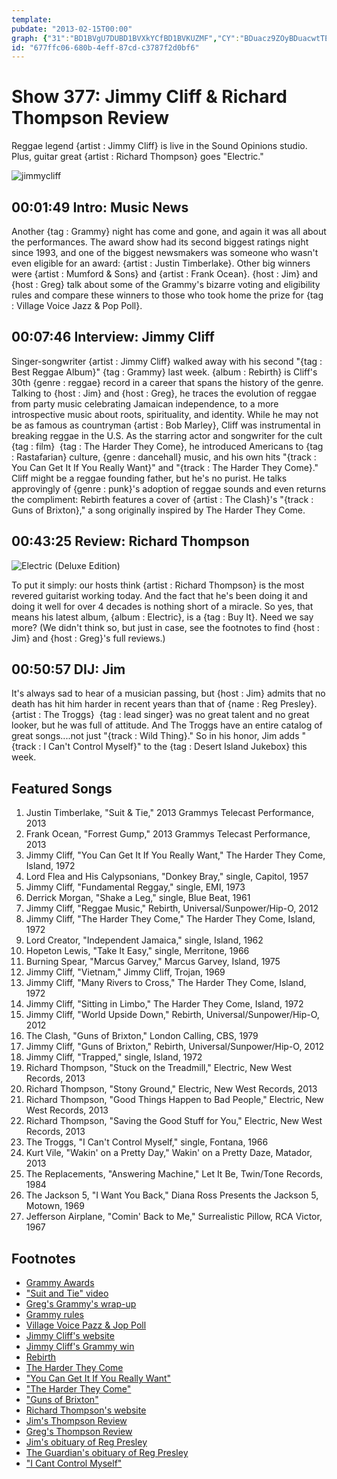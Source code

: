 ```yaml
---
template: 
pubdate: "2013-02-15T00:00"
graph: {"31":"BD1BVgU7DUBD1BVXkYCfBD1BVKUZMF","CY":"BDuacz9ZOyBDuacwtTE1BDuacnjUwUBDuacfK3DyBDuacvv6wKBD1BVBDuacBDuactbVBTtbVBTvv6wKBD1BVtbVBTBK8Ervv6wKfK3Dyvv6wKfK3Dyz9ZOyfK3DywtTE1M2FWIW1ee1M2FWInjUwUM2FWIyD5deBDzbVBLsPGBDzbVBK8Er","20D":"lYVe5qFWNv97qiplYVe597qipBHm1G97qipX6cfd","2CX":"PoJWxuluL1NS4oPuluL1BJbdwNS4oP"}
id: "677ffc06-680b-4eff-87cd-c3787f2d0bf6"
---
```






# Show 377: Jimmy Cliff & Richard Thompson Review

Reggae legend {artist : Jimmy Cliff} is live in the Sound Opinions studio. Plus, guitar great {artist : Richard Thompson} goes "Electric."

![jimmycliff](https://static.soundopinions.org/images/2013/jimmycliff.jpg)



## 00:01:49 Intro: Music News

Another {tag : Grammy} night has come and gone, and again it was all about the performances. The award show had its second biggest ratings night since 1993, and one of the biggest newsmakers was someone who wasn't even eligible for an award: {artist : Justin Timberlake}. Other big winners were {artist : Mumford & Sons} and {artist : Frank Ocean}. {host : Jim} and {host : Greg} talk about some of the Grammy's bizarre voting and eligibility rules and compare these winners to those who took home the prize for {tag : Village Voice Jazz & Pop Poll}.



## 00:07:46 Interview: Jimmy Cliff

Singer-songwriter {artist : Jimmy Cliff} walked away with his second "{tag : Best Reggae Album}" {tag : Grammy} last week. {album : Rebirth} is Cliff's 30th {genre : reggae} record in a career that spans the history of the genre. Talking to {host : Jim} and {host : Greg}, he traces the evolution of reggae from party music celebrating Jamaican independence, to a more introspective music about roots, spirituality, and identity. While he may not be as famous as countryman {artist : Bob Marley}, Cliff was instrumental in breaking reggae in the U.S. As the starring actor and songwriter for the cult {tag : film}  {tag : The Harder They Come}, he introduced Americans to {tag : Rastafarian} culture, {genre : dancehall} music, and his own hits "{track : You Can Get It If You Really Want}" and "{track : The Harder They Come}." Cliff might be a reggae founding father, but he's no purist. He talks approvingly of {genre : punk}'s adoption of reggae sounds and even returns the compliment: Rebirth features a cover of {artist : The Clash}'s "{track : Guns of Brixton}," a song originally inspired by The Harder They Come.



## 00:43:25 Review:  Richard Thompson

![Electric (Deluxe Edition)](https://static.soundopinions.org/assets/377/20D0.jpg)

To put it simply: our hosts think {artist : Richard Thompson} is the most revered guitarist working today. And the fact that he's been doing it and doing it well for over 4 decades is nothing short of a miracle. So yes, that means his latest album, {album : Electric}, is a {tag : Buy It}. Need we say more? (We didn't think so, but just in case, see the footnotes to find {host : Jim} and {host : Greg}'s full reviews.)



## 00:50:57 DIJ: Jim

It's always sad to hear of a musician passing, but {host : Jim} admits that no death has hit him harder in recent years than that of {name : Reg Presley}. {artist : The Troggs}  {tag : lead singer} was no great talent and no great looker, but he was full of attitude. And The Troggs have an entire catalog of great songs....not just "{track : Wild Thing}." So in his honor, Jim adds "{track : I Can't Control Myself}" to the {tag : Desert Island Jukebox} this week.



## Featured Songs

1. Justin Timberlake, "Suit & Tie," 2013 Grammys Telecast Performance, 2013
2. Frank Ocean, "Forrest Gump," 2013 Grammys Telecast Performance, 2013
3. Jimmy Cliff, "You Can Get It If You Really Want," The Harder They Come, Island, 1972
4. Lord Flea and His Calypsonians, "Donkey Bray," single, Capitol, 1957
5. Jimmy Cliff, "Fundamental Reggay," single, EMI, 1973
6. Derrick Morgan, "Shake a Leg," single, Blue Beat, 1961
7. Jimmy Cliff, "Reggae Music," Rebirth, Universal/Sunpower/Hip-O, 2012
8. Jimmy Cliff, "The Harder They Come," The Harder They Come, Island, 1972
9. Lord Creator, "Independent Jamaica," single, Island, 1962
10. Hopeton Lewis, "Take It Easy," single, Merritone, 1966
11. Burning Spear, "Marcus Garvey," Marcus Garvey, Island, 1975
12. Jimmy Cliff, "Vietnam," Jimmy Cliff, Trojan, 1969
13. Jimmy Cliff, "Many Rivers to Cross," The Harder They Come, Island, 1972
14. Jimmy Cliff, "Sitting in Limbo," The Harder They Come, Island, 1972
15. Jimmy Cliff, "World Upside Down," Rebirth, Universal/Sunpower/Hip-O, 2012
16. The Clash, "Guns of Brixton," London Calling, CBS, 1979
17. Jimmy Cliff, "Guns of Brixton," Rebirth, Universal/Sunpower/Hip-O, 2012
18. Jimmy Cliff, "Trapped," single, Island, 1972
19. Richard Thompson, "Stuck on the Treadmill," Electric, New West Records, 2013
20. Richard Thompson, "Stony Ground," Electric, New West Records, 2013
21. Richard Thompson, "Good Things Happen to Bad People," Electric, New West Records, 2013
22. Richard Thompson, "Saving the Good Stuff for You," Electric, New West Records, 2013
23. The Troggs, "I Can't Control Myself," single, Fontana, 1966
24. Kurt Vile, "Wakin' on a Pretty Day," Wakin' on a Pretty Daze, Matador, 2013
25. The Replacements, "Answering Machine," Let It Be, Twin/Tone Records, 1984
26. The Jackson 5, "I Want You Back," Diana Ross Presents the Jackson 5, Motown, 1969
27. Jefferson Airplane, "Comin' Back to Me," Surrealistic Pillow, RCA Victor, 1967



## Footnotes

- [Grammy Awards](http://www.grammy.com/)
- ["Suit and Tie" video](http://www.huffingtonpost.com/2013/02/14/suit-and-tie-video-justin-timberlake-jay-z_n_2686744.html?utm_hp_ref=entertainment)
- [Greg's Grammy's wrap-up](http://articles.chicagotribune.com/2013-02-11/entertainment/chi-grammy-awards-20130210_1_mumford-sons-gotye-grammy-awards)
- [Grammy rules](http://www.grammy.org/recording-academy/awards/grammy-awards-voting-process)
- [Village Voice Pazz & Jop Poll](http://www.villagevoice.com/pazznjop/)
- [Jimmy Cliff's website](http://www.jimmycliff.com/)
- [Jimmy Cliff's Grammy win](http://www.jamaicaobserver.com/latestnews/Jimmy-Cliff-wins-Reggae-Grammy)
- [Rebirth](http://www.universalmusicenterprises.com/rebirth/)
- [The Harder They Come](http://www.youtube.com/watch?v=_TjOzbeLsAg)
- ["You Can Get It If You Really Want"](http://www.youtube.com/watch?v=x2FDHYKDaE0)
- ["The Harder They Come"](http://www.youtube.com/watch?v=SNa0IGBC99A)
- ["Guns of Brixton"](http://www.youtube.com/watch?v=rt10xjeIKlY)
- [Richard Thompson's website](http://www.richardthompson-music.com/)
- [Jim's Thompson Review](http://www.wbez.org/blogs/jim-derogatis/2013-02/forget-mumford-sons-all-hail-richard-thompson-105498)
- [Greg's Thompson Review](http://articles.chicagotribune.com/2013-02-04/entertainment/chi-richard-thompson-album-review-20130204_1_dream-attic-album-review-richard-thompson)
- [Jim's obituary of Reg Presley](http://www.wbez.org/blogs/jim-derogatis/2013-02/rip-reg-presley-long-live-troggs-105526)
- [The Guardian's obituary of Reg Presley](http://www.guardian.co.uk/music/2013/feb/05/reg-presley)
- ["I Cant Control Myself"](http://www.guardian.co.uk/music/2013/feb/05/reg-presley)